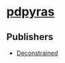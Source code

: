 # [pdpyras](https://pypi.org/project/pdpyras)



## Publishers
- [Deconstrained](https://pypi.org/user/Deconstrained)

